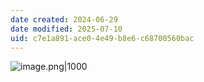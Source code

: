 ```yaml
---
date created: 2024-06-29
date modified: 2025-07-10
uid: c7e1a891-ace0-4e49-b8e6-c68700560bac
---
```


![image.png|1000](https://imagehosting4picgo.oss-cn-beijing.aliyuncs.com/imagehosting/fix-dir%2Fpicgo%2Fpicgo-clipboard-images%2F2024%2F06%2F29%2F17-21-19-23a851be31e867b6833bdae3d6d881a0-20240629172118-77ca3b.png)
